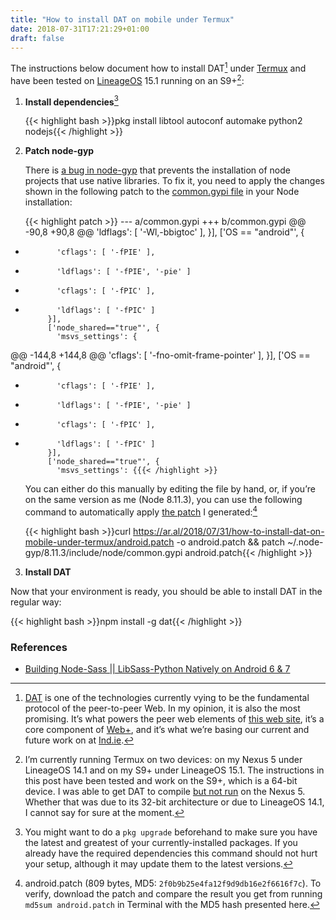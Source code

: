 ```yaml
---
title: "How to install DAT on mobile under Termux"
date: 2018-07-31T17:21:29+01:00
draft: false
---
```


The instructions below document how to install DAT[^1] under [Termux](https://termux.com/) and have been tested on [LineageOS](https://lineageos.org) 15.1 running on an S9+[^2]:

1. __Install dependencies__[^3]

    {{< highlight bash >}}pkg install libtool autoconf automake python2 nodejs{{< /highlight >}}

2. __Patch node-gyp__

    There is [a bug in node-gyp](https://github.com/termux/termux-packages/issues/307#issuecomment-244601906) that prevents the installation of node projects that use native libraries. To fix it, you need to apply the changes shown in the following patch to the [common.gypi file](https://github.com/nodejs/node/blob/master/common.gypi) in your Node installation:

    {{< highlight patch >}}
--- a/common.gypi
+++ b/common.gypi
@@ -90,8 +90,8 @@
             'ldflags': [ '-Wl,-bbigtoc' ],
           }],
           ['OS == "android"', {
-            'cflags': [ '-fPIE' ],
-            'ldflags': [ '-fPIE', '-pie' ]
+            'cflags': [ '-fPIC' ],
+            'ldflags': [ '-fPIC' ]
           }],
           ['node_shared=="true"', {
             'msvs_settings': {
@@ -144,8 +144,8 @@
             'cflags': [ '-fno-omit-frame-pointer' ],
           }],
           ['OS == "android"', {
-            'cflags': [ '-fPIE' ],
-            'ldflags': [ '-fPIE', '-pie' ]
+            'cflags': [ '-fPIC' ],
+            'ldflags': [ '-fPIC' ]
           }],
           ['node_shared=="true"', {
             'msvs_settings': {{{< /highlight >}}

    You can either do this manually by editing the file by hand, or, if you’re on the same version as me (Node 8.11.3), you can use the following command to automatically apply [the patch](android.patch) I generated:[^4]

    {{< highlight bash >}}curl https://ar.al/2018/07/31/how-to-install-dat-on-mobile-under-termux/android.patch -o android.patch && patch ~/.node-gyp/8.11.3/include/node/common.gypi android.patch{{< /highlight >}}

3. __Install DAT__

  Now that your environment is ready, you should be able to install DAT in the regular way:

  {{< highlight bash >}}npm install -g dat{{< /highlight >}}

### References

  * [Building Node-Sass || LibSass-Python Natively on Android 6 & 7](http://blog.akehir.com/2017/05/building-node-sass-libsass-python.html)

[^1]: [DAT](http://datproject.org/) is one of the technologies currently vying to be the fundamental protocol of the peer-to-peer Web. In my opinion, it is also the most promising. It’s what powers the peer web elements of [this web site](https://ar.al/2018/06/15/hello-peer-to-peer-web/), it’s a core component of [Web+](https://ar.al/2018/06/26/web+/), and it’s what we’re basing our current and future work on at [Ind.ie](https://ind.ie).

[^2]: I’m currently running Termux on two devices: on my Nexus 5 under LineageOS 14.1 and on my S9+ under LineageOS 15.1. The instructions in this post have been tested and work on the S9+, which is a 64-bit device. I was able to get DAT to compile [but not run](https://github.com/datproject/dat/issues/1007) on the Nexus 5. Whether that was due to its 32-bit architecture or due to LineageOS 14.1, I cannot say for sure at the moment.

[^3]: You might want to do a `pkg upgrade` beforehand to make sure you have the latest and greatest of your currently-installed packages. If you already have the required dependencies this command should not hurt your setup, although it may update them to the latest versions. 

[^4]: android.patch (809 bytes, MD5: `2f0b9b25e4fa12f9d9db16e2f6616f7c`). To verify, download the patch and compare the result you get from running `md5sum android.patch` in Terminal with the MD5 hash presented here.
